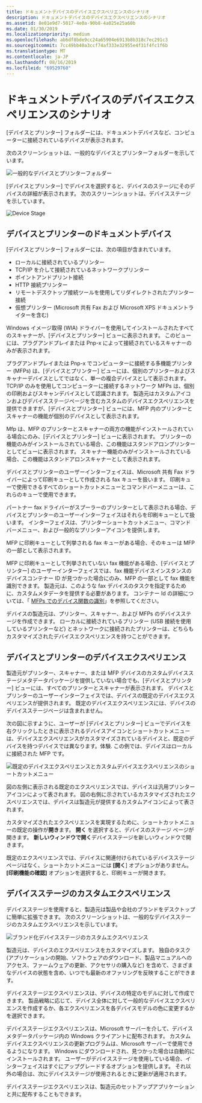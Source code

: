 ```yaml
---
title: ドキュメントデバイスのデバイスエクスペリエンスのシナリオ
description: ドキュメントデバイスのデバイスエクスペリエンスのシナリオ
ms.assetid: 8e01e9d7-5017-4e0a-90b8-4a025e25a60b
ms.date: 01/30/2019
ms.localizationpriority: medium
ms.openlocfilehash: ab6df8bde9cc24a65904e6913b8b318c7ec291c3
ms.sourcegitcommit: 7cc49bb40a3ccf74af333e32955e4f31f4fc1f6b
ms.translationtype: MT
ms.contentlocale: ja-JP
ms.lasthandoff: 08/16/2019
ms.locfileid: "69529760"
---
```

# <a name="device-experience-scenarios-for-document-devices"></a>ドキュメントデバイスのデバイスエクスペリエンスのシナリオ

[デバイスとプリンター] フォルダーには、ドキュメントデバイスなど、コンピューターに接続されているデバイスが表示されます。

次のスクリーンショットは、一般的なデバイスとプリンターフォルダーを示しています。

![一般的なデバイスとプリンターフォルダー](images/devicestage002.png)

[デバイスとプリンター] でデバイスを選択すると、デバイスのステージにそのデバイスの詳細が表示されます。 次のスクリーンショットは、デバイスステージを示しています。 

![Device Stage](images/devicestage003.png)

## <a name="document-devices-in-devices-and-printers"></a>デバイスとプリンターのドキュメントデバイス

[デバイスとプリンター] フォルダーには、次の項目が含まれています。

- ローカルに接続されているプリンター
- TCP/IP を介して接続されているネットワークプリンター
- ポイントアンドプリント接続
- HTTP 接続プリンター
- リモートデスクトップ接続ツールを使用してリダイレクトされたプリンター接続
- 仮想プリンター (Microsoft 共有 Fax および Microsoft XPS ドキュメントライターを含む)

Windows イメージ取得 (WIA) ドライバーを使用してインストールされたすべてのスキャナーが、[デバイスとプリンター] ビューに表示されます。 このビューには、プラグアンドプレイまたは Pnp-x によって接続されているスキャナーのみが表示されます。

プラグアンドプレイまたは Pnp-x でコンピューターに接続する多機能プリンター (MFPs) は、[デバイスとプリンター] ビューには、個別のプリンターおよびスキャナーデバイスとしてではなく、単一の複合デバイスとして表示されます。 TCP/IP のみを使用してコンピューターに接続するネットワーク MFPs は、個別の印刷およびスキャンデバイスとして認識されます。 製造元はカスタムアイコンおよびデバイスステージページを含むカスタムのデバイスエクスペリエンスを提供できますが、[デバイスとプリンター] ビューには、MFP 内のプリンターとスキャナーの機能が個別のデバイスとして表示されます。

Mfp は、MFP のプリンターとスキャナーの両方の機能がインストールされている場合にのみ、[デバイスとプリンター] ビューに表示されます。 プリンターの機能のみがインストールされている場合、この機能はスタンドアロンプリンターとしてビューに表示されます。 スキャナー機能のみがインストールされている場合、この機能はスタンドアロンスキャナーとして表示されます。

デバイスとプリンターのユーザーインターフェイスは、Microsoft 共有 Fax ドライバーによって印刷キューとして作成される fax キューを扱います。 印刷キューで使用できるすべてのショートカットメニューとコマンドバーメニューは、これらのキューで使用できます。

パートナー fax ドライバーがスプーラーのプリンターとして表示される場合、デバイスとプリンターのユーザーインターフェイスはそれらを印刷キューとして扱います。 インターフェイスは、プリンターショートカットメニュー、コマンドバーメニュー、および一般的なプリンターアイコンを提供します。

MFP に印刷キューとして列挙される fax キューがある場合、そのキューは MFP の一部として表示されます。

MFP に印刷キューとして列挙されていない fax 機能がある場合、[デバイスとプリンター] のユーザーインターフェイスでは、fax 機能デバイスインスタンスのデバイスコンテナー ID が見つかった場合にのみ、MFP の一部として fax 機能を識別できます。 製造元は、このような fax デバイスのタスクを指定するために、カスタムメタデータを提供する必要があります。 コンテナー Id の詳細については、「 [MFPs でのデバイス関数の識別](identifying-device-functions-in-mfps.md)」を参照してください。

デバイスの製造元は、プリンター、スキャナー、および MFPs のデバイスステージを作成できます。 ローカルに接続されているプリンター (USB 接続を使用しているプリンターなど) とネットワークに接続されたプリンターは、どちらもカスタマイズされたデバイスエクスペリエンスを持つことができます。

## <a name="device-experience-in-devices-and-printers"></a>デバイスとプリンターのデバイスエクスペリエンス

製造元がプリンター、スキャナー、または MFP デバイスのカスタムデバイスステージメタデータパッケージを提供していない場合でも、[デバイスとプリンター] ビューには、すべてのプリンターとスキャナーが表示されます。 デバイスとプリンターのユーザーインターフェイスでは、デバイスの既定のデバイスエクスペリエンスが提供されます。 既定のデバイスエクスペリエンスには、デバイスのデバイスステージページは含まれません。

次の図に示すように、ユーザーが [デバイスとプリンター] ビューでデバイスを右クリックしたときに表示されるデバイスアイコンとショートカットメニューは、デバイスエクスペリエンスがカスタマイズされているデバイスと、既定のデバイスを持つデバイスでは異なります。体験. この例では、デバイスはローカルに接続された MFP です。

![既定のデバイスエクスペリエンスとカスタムデバイスエクスペリエンスのショートカットメニュー](images/devicestage004.png)

図の左側に表示される既定のエクスペリエンスでは、デバイスは汎用プリンターアイコンによって表されます。 図の右側に示されているカスタマイズされたエクスペリエンスでは、デバイスは製造元が提供するカスタムアイコンによって表されます。 

カスタマイズされたエクスペリエンスを実現するために、ショートカットメニューの既定の操作が**開き**ます。 **開く** を選択すると、デバイスのステージ ページが開きます。 **新しいウィンドウで開く**デバイスステージを新しいウィンドウで開きます。 

既定のエクスペリエンスでは、デバイスに関連付けられているデバイスステージページはなく、ショートカットメニューには **[開く**] オプションがありません。 **[印刷機能の確認]** オプションを選択すると、印刷キューが開きます。

## <a name="device-stage-custom-experience"></a>デバイスステージのカスタムエクスペリエンス

デバイスステージを使用すると、製造元は製品や会社のブランドをデスクトップに簡単に拡張できます。 次のスクリーンショットは、一般的なデバイスステージのカスタムエクスペリエンスを示しています。

![ブランド化デバイスステージのカスタムエクスペリエンス](images/devicestage005.jpg)

製造元は、デバイスのエクスペリエンスをカスタマイズします。 独自のタスク (アプリケーションの開始、ソフトウェアのダウンロード、製品マニュアルへのアクセス、ファームウェアの更新、アクセサリの購入など) を含めて、さまざまなデバイスの状態を含め、いつでも最新のオファリングを反映することができます。 

デバイスステージエクスペリエンスは、デバイスの特定のモデルに対して作成できます。 製品戦略に応じて、デバイス全体に対して一般的なデバイスエクスペリエンスを作成するか、各エクスペリエンスを各デバイスモデルの色に変更するかを選択できます。

デバイスステージエクスペリエンスは、Microsoft サーバーを介して、デバイスメタデータパッケージ内の Windows クライアントに配布されます。 カスタムデバイスエクスペリエンスの更新プログラムは、Microsoft サーバーで使用できるようになります。 Windows にダウンロードされ、見つかった場合は自動的にインストールされます。 ユーザーがデバイスステージを使用している場合、インターフェイスはすぐにアップグレードするオプションを提供します。 それ以外の場合は、次にデバイスステージが使用されるときに更新が適用されます。

デバイスステージエクスペリエンスは、製造元のセットアップアプリケーションと共に配布することもできます。
